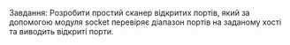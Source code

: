 Завдання: Розробити простий сканер відкритих портів, який за допомогою модуля
socket перевіряє діапазон портів на заданому хості та виводить відкриті порти.

